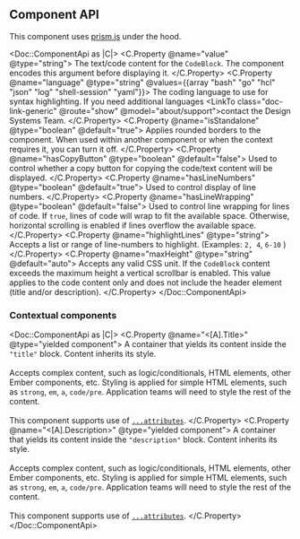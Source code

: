 ## Component API

This component uses [prism.js](https://prismjs.com/) under the hood.

<Doc::ComponentApi as |C|>
  <C.Property @name="value" @type="string">
    The text/code content for the `CodeBlock`. The component encodes this argument before displaying it.
  </C.Property>
  <C.Property @name="language" @type="string" @values={{array "bash" "go" "hcl" "json" "log" "shell-session" "yaml"}}>
    The coding language to use for syntax highlighting. If you need additional languages <LinkTo class="doc-link-generic" @route="show" @model="about/support">contact the Design Systems Team</LinkTo>.
  </C.Property>
  <C.Property @name="isStandalone" @type="boolean" @default="true">
    Applies rounded borders to the component. When used within another component or when the context requires it, you can turn it off.
  </C.Property>
  <C.Property @name="hasCopyButton" @type="boolean" @default="false">
    Used to control whether a copy button for copying the code/text content will be displayed.
  </C.Property>
  <C.Property @name="hasLineNumbers" @type="boolean" @default="true">
    Used to control display of line numbers.
  </C.Property>
  <C.Property @name="hasLineWrapping" @type="boolean" @default="false">
    Used to control line wrapping for lines of code. If `true`, lines of code will wrap to fit the available space. Otherwise, horizontal scrolling is enabled if lines overflow the available space.
  </C.Property>
  <C.Property @name="highlightLines" @type="string">
    Accepts a list or range of line-numbers to highlight. (Examples: `2, 4`, `6-10` )
  </C.Property>
  <C.Property @name="maxHeight" @type="string" @default="auto">
    Accepts any valid CSS unit. If the `CodeBlock` content exceeds the maximum height a vertical scrollbar is enabled. This value applies to the code content only and does not include the header element (title and/or description).
  </C.Property>
</Doc::ComponentApi>

### Contextual components

<Doc::ComponentApi as |C|>
  <C.Property @name="<[A].Title>" @type="yielded component">
    A container that yields its content inside the `"title"` block. Content inherits its style.<br/><br/>Accepts complex content, such as logic/conditionals, HTML elements, other Ember components, etc. Styling is applied for simple HTML elements, such as `strong`, `em`, `a`, `code/pre`. Application teams will need to style the rest of the content.<br/><br/>This component supports use of [`...attributes`](https://guides.emberjs.com/release/in-depth-topics/patterns-for-components/#toc_attribute-ordering).
  </C.Property>
  <C.Property @name="<[A].Description>" @type="yielded component">
    A container that yields its content inside the `"description"` block. Content inherits its style.<br/><br/>Accepts complex content, such as logic/conditionals, HTML elements, other Ember components, etc. Styling is applied for simple HTML elements, such as `strong`, `em`, `a`, `code/pre`. Application teams will need to style the rest of the content.<br/><br/>This component supports use of [`...attributes`](https://guides.emberjs.com/release/in-depth-topics/patterns-for-components/#toc_attribute-ordering).
  </C.Property>
</Doc::ComponentApi>
